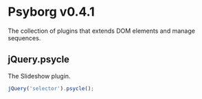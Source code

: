 # Psyborg v0.4.1

The collection of plugins that extends DOM elements and manage sequences.

## jQuery.psycle

The Slideshow plugin.

```javascript
jQuery('selector').psycle();
```